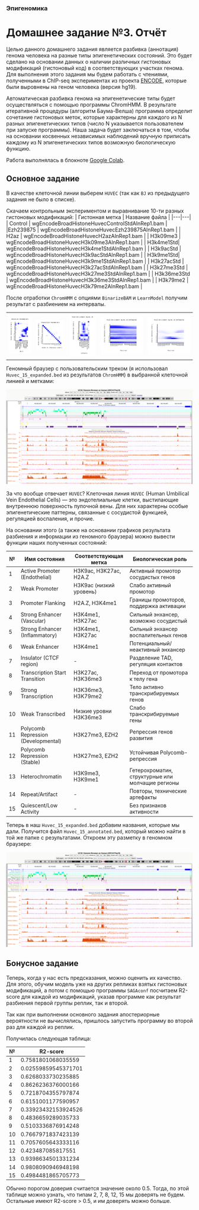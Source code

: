### Эпигеномика
# Домашнее задание №3. Отчёт
Целью данного домашнего задания является разбивка (аннотация) генома человека на разные типы эпигенетических состояний. Это будет сделано на основании данных о наличии различных гистоновых модификаций (гистоновый код) в соответствующих участках генома. Для выполнения этого задания мы будем работать с чтениями, полученными в ChIP-seq экспериментах из проекта [ENCODE](https://www.encodeproject.org/), которые были выровнены на геном человека (версия hg19). 

Автоматическая разбивка генома на эпигенетические типы будет осуществляться с помощью программы ChromHMM. В результате итеративной процедуры (алгоритм Баума-Велша) программа определит сочетание гистоновых меток, которые характерны для каждого из N разных эпигенетических типов (число N указывается пользователем при запуске программы). Наша задача будет заключаться в том, чтобы на основании косвенных независимых наблюдений вручную приписать каждому из N эпигенетических типов возможную биологическую функцию.

Работа выполнялась в блокноте [Google Colab](https://colab.research.google.com/drive/18cMAmYvewLoa0jr2PQRDhexm3osyFpb2?usp=sharing).

## Основное задание
В качестве клеточной линии выберем `HUVEC` (так как `BJ` из предыдущего задания не было в списке).

Скачаем контрольным экспериментом и выравнивание 10-ти разных гистоновых модификаций:
|  Гистонная метка | Название файла  |
|---|---|
| Control | wgEncodeBroadHistoneHuvecControlStdAlnRep1.bam |
|Ezh239875 |	wgEncodeBroadHistoneHuvecEzh239875AlnRep1.bam	|
| H2az	| wgEncodeBroadHistoneHuvecH2azAlnRep1.bam |
|	H3k09me3	| wgEncodeBroadHistoneHuvecH3k09me3AlnRep1.bam |
|	H3k4me1Std|	wgEncodeBroadHistoneHuvecH3k4me1StdAlnRep1.bam |
|	H3k9acStd	| wgEncodeBroadHistoneHuvecH3k9acStdAlnRep1.bam |
|	H3k9me1Std|	wgEncodeBroadHistoneHuvecH3k9me1StdAlnRep1.bam |
|	H3k27acStd	| wgEncodeBroadHistoneHuvecH3k27acStdAlnRep1.bam |
|	H3k27me3Std	| wgEncodeBroadHistoneHuvecH3k27me3StdAlnRep1.bam |
|	H3k36me3Std	| wgEncodeBroadHistoneHuvecH3k36me3StdAlnRep1.bam |
|	H3k79me2	| wgEncodeBroadHistoneHuvecH3k79me2AlnRep1.bam |

После отработки `ChromHMM` с опциями `BinarizeBAM` и `LearnModel` получим результат с разбиением на интервалы.

| | | | | |
|---|---|---|---|---|
| ![](https://github.com/akamaaru/hse25_hw3/blob/main/img/emissions.png) | ![](https://github.com/akamaaru/hse25_hw3/blob/main/img/transitions.png) | ![](https://github.com/akamaaru/hse25_hw3/blob/main/img/overlap.png) |![](https://github.com/akamaaru/hse25_hw3/blob/main/img/RefSeqTES_neighborhood.png) | ![](https://github.com/akamaaru/hse25_hw3/blob/main/img/RefSeqTSS_neighborhood.png)|

Геномный браузер с пользовательским треком (я использовал `Huvec_15_expanded.bed` из результатов `ChromHMM`) в выбранной клеточной линией и метками:

![](https://github.com/akamaaru/hse25_hw3/blob/main/img/browser.png)

За что вообще отвечает `HUVEC`? Клеточная линия `HUVEC` (Human Umbilical Vein Endothelial Cells) — это эндотелиальные клетки, 
выстилающие внутреннюю поверхность пупочной вены. 
Для них характерны особые эпигенетические паттерны, связанные с сосудистой функцией, регуляцией воспаления, и прочие.

На основании этого (а также на основании графиков результата разбиения и информации из геномного браузера) можно вывести функции наших полученных состояний:

| № | Имя состояния | Соответствующая метка | Биологическая роль  |
|-------|------------------------------------|------------------------------------------------|--------------------------------------------------------------|
| 1     | Active Promoter (Endothelial)      | H3K9ac, H3K27ac, H2A.Z                          | Активный промотор сосудистых генов                           |
| 2     | Weak Promoter                      | H3K9ac (низкий уровень)                        | Слабо активный промотор                                      |
| 3     | Promoter Flanking                  | H2A.Z, H3K4me1                                 | Границы промоторов, поддержка активации                      |
| 4     | Strong Enhancer (Vascular)         | H3K4me1, H3K27ac                               | Сильный энхансер, возможно сосудистый                        |
| 5     | Strong Enhancer (Inflammatory)     | H3K4me1, H3K27ac                               | Сильный энхансер воспалительных генов                        |
| 6     | Weak Enhancer                      | H3K4me1                                        | Потенциальный/неактивный энхансер                            |
| 7     | Insulator (CTCF region)            | -                                             | Разделение TAD, регуляция контактов                          |
| 8     | Transcription Start Transition     | H3K27ac, H3K36me3                              | Переход от промотора к телу гена                             |
| 9     | Strong Transcription               | H3K36me3, H3K79me2                             | Тело активно транскрибируемых генов                          |
| 10    | Weak Transcribed                   | Низкие уровни H3K36me3                         | Слабо транскрибируемые гены                                  |
| 11    | Polycomb Repression (Developmental)| H3K27me3, EZH2                                 | Репрессия генов развития                                     |
| 12    | Polycomb Repression (Stable)       | H3K27me3, EZH2                                 | Устойчивая Polycomb-репрессия                                |
| 13    | Heterochromatin                    | H3K9me3, H3K9me1                               | Гетерохроматин, структурные или молчащие регионы             |
| 14    | Repeat/Artifact                    | -                                                | Повторы, технические артефакты                               |
| 15    | Quiescent/Low Activity             | -                                              | Без признаков активности                                     |

Теперь в наш `Huvec_15_expanded.bed` добавим названия, которые мы дали. 
Получится файл `Huvec_15_annotated.bed`, который можно найти в той же папке с результатами.
Откроем эту разметку в геномном браузере:

![](https://github.com/akamaaru/hse25_hw3/blob/main/img/browser_annotated.png)

## Бонусное задание
Теперь, когда у нас есть предсказания, можно оценить их качество.
Для этого, обучим модель уже на других репликах взятых гистоновых модификаций, 
а потом с помощью программы `SAGAconf` посчитаем R2-score для каждой из модификаций, 
указав программе как результат разбиения первой группы реплик, так и второй.

Так как при выполнении основного задания апостериорные вероятности не вычислялись, пришлось запустить программу во второй раз для каждой из реплик.

Получилась следующая таблица:

| №           | R2-score          |
|------------|-------------------|
| 1          | 0.7581801068035559|
| 2          | 0.02559859545371701|
| 3          | 0.6268033730235885|
| 4          | 0.8626236376000166|
| 5          | 0.7218704355797874|
| 6          | 0.6151001177590957|
| 7          | 0.33923432153924526|
| 8          | 0.4836659289035733|
| 9          | 0.5103336876914248|
| 10         | 0.7667971837423139|
| 11         | 0.7057605643333116|
| 12         | 0.423487085817551 |
| 13         | 0.9398634501331234|
| 14         | 0.9808090946948198|
| 15         | 0.4984481865705773|

Обычно порогом доверия считается значение около 0.5. 
Тогда, по этой таблице можно узнать, что типам 2, 7, 8, 12, 15 мы доверять не будем.
Остальные имеют R2-score > 0.5, и им доверять можно больше.
